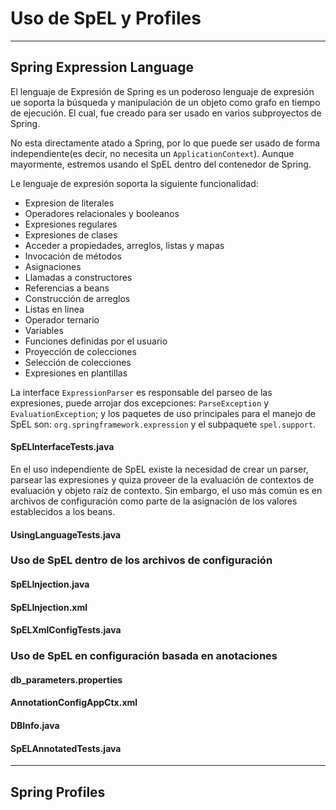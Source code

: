 # Uso de SpEL y Profiles

------

## Spring Expression Language

El lenguaje de Expresión de Spring es un poderoso lenguaje de expresión ue soporta la búsqueda y manipulación de un objeto como grafo en tiempo de ejecución. El cual, fue creado para ser usado en varios subproyectos de Spring.

No esta directamente atado a Spring, por lo que puede ser usado de forma independiente(es decir, no necesita un `ApplicationContext`). Aunque mayormente, estremos usando el SpEL dentro del contenedor de Spring.

Le lenguaje de expresión soporta la siguiente funcionalidad:

* Expresion de literales
* Operadores relacionales y booleanos
* Expresiones regulares
* Expresiones de clases
* Acceder a propiedades, arreglos, listas y mapas
* Invocación de métodos
* Asignaciones
* Llamadas a constructores
* Referencias a beans
* Construcción de arreglos
* Listas en línea
* Operador ternario
* Variables
* Funciones definidas por el usuario
* Proyección de colecciones
* Selección de colecciones
* Expresiones en plantillas

La interface `ExpressionParser` es responsable del parseo de las expresiones, puede arrojar dos excepciones: `ParseException` y `EvaluationException`; y los paquetes de uso principales para el manejo de SpEL son: `org.springframework.expression` y el subpaquete `spel.support`.

<div class="row">
  <div class="col-md-12">
    <h4><i class="icon-file"></i> SpELInterfaceTests.java</h4>
    <script type="syntaxhighlighter" class="brush: java"><![CDATA[
package com.makingdevs.practica13;

import static org.springframework.util.Assert.isTrue;

import java.util.Date;
import java.util.GregorianCalendar;

import org.junit.Test;
import org.springframework.expression.EvaluationContext;
import org.springframework.expression.Expression;
import org.springframework.expression.ExpressionParser;
import org.springframework.expression.spel.standard.SpelExpressionParser;
import org.springframework.expression.spel.support.StandardEvaluationContext;

public class SpELInterfaceTests {

  ExpressionParser parser = new SpelExpressionParser();

  @Test
  public void testStringExpression() {
    Expression exp = parser.parseExpression("'Making Devs'");
    String message = (String) exp.getValue();
    isTrue("Making Devs".equals(message));
  }

  @Test
  public void testMethodInvocation() {
    Expression exp = parser.parseExpression("('We are ' + 'Making Devs').concat('!!!')");
    String message = (String) exp.getValue();
    isTrue("We are Making Devs!!!".equals(message));
  }

  @Test
  public void testTypeInvocation() {
    Expression exp = parser.parseExpression("'Making Devs'.bytes");
    byte[] bytes = (byte[]) exp.getValue();
    isTrue(new String(bytes).equals("Making Devs"));
    exp = parser.parseExpression("'We are making software'.bytes.length");
    int length = (Integer) exp.getValue();
    isTrue("We are making software".getBytes().length == length);
  }

  @Test
  public void testValueByType() {
    ExpressionParser parser = new SpelExpressionParser();
    Expression exp = parser.parseExpression("new String('Software development').toUpperCase()");
    String message = exp.getValue(String.class);
    isTrue("SOFTWARE DEVELOPMENT".equals(message));
  }
  
  @Test
  public void testGetValueFromADifferentContext() {
    GregorianCalendar calendar = new GregorianCalendar(2013, 6, 12);
    ExpressionParser parser = new SpelExpressionParser();
    Expression exp = parser.parseExpression("time");
    EvaluationContext context = new StandardEvaluationContext(calendar);
    Date date = (Date) exp.getValue(context);
    isTrue(date.equals(calendar.getTime()));
  }

}
    ]]></script>
  </div>
</div>

En el uso independiente de SpEL existe la necesidad de crear un parser, parsear las expresiones y quiza proveer de la evaluación de contextos de evaluación y objeto raíz de contexto. Sin embargo, el uso más común es en archivos de configuración como parte de la asignación de los valores establecidos a los beans.

<div class="row">
  <div class="col-md-12">
    <h4><i class="icon-file"></i> UsingLanguageTests.java</h4>
    <script type="syntaxhighlighter" class="brush: java"><![CDATA[
package com.makingdevs.practica13;

import org.junit.Test;
import org.springframework.expression.Expression;
import org.springframework.expression.ExpressionParser;
import org.springframework.expression.spel.standard.SpelExpressionParser;
import org.springframework.util.Assert;
import static org.springframework.util.Assert.*;
import static org.junit.Assert.*;

public class UsingLanguageTests {

  ExpressionParser parser = new SpelExpressionParser();

  @Test
  public void testInvokeStaticMethod() {
    // El prefijo 'T' indica el tipo, en este caso la clase Math
    Expression exp = parser.parseExpression("T(Math).random() * 100.0");
    // En la expresion anterior, el resultado de la llamada a random
    double value = exp.getValue(double.class);
    Assert.notNull(value);
    System.out.println(value);
  }

  @Test
  public void testRelationalOperators() {
    ExpressionParser parser = new SpelExpressionParser();
    isTrue(parser.parseExpression("2==2").getValue(boolean.class));
    isTrue(parser.parseExpression("2<3").getValue(boolean.class));
    isTrue(parser.parseExpression("3>2").getValue(boolean.class));
    isTrue(parser.parseExpression("0!=1").getValue(boolean.class));
  }

  @Test
  public void testLogicalOperators() {
    isTrue(parser.parseExpression("true and true").getValue(boolean.class));
    isTrue(parser.parseExpression("true or true").getValue(boolean.class));
    isTrue(parser.parseExpression("!false").getValue(boolean.class));
    isTrue(parser.parseExpression("not false").getValue(boolean.class));
    isTrue(parser.parseExpression("true and not false").getValue(boolean.class));
  }

  @Test
  public void testMathematicalOperators() {
    ExpressionParser parser = new SpelExpressionParser();
    assertSame(2, parser.parseExpression("1+1").getValue(int.class));
    assertSame(0, parser.parseExpression("1-1").getValue(int.class));
    assertSame(1, parser.parseExpression("1/1").getValue(int.class));
    assertSame(1, parser.parseExpression("1*1").getValue(int.class));
    assertSame(1, parser.parseExpression("1^1").getValue(int.class));
    assertTrue(1D == parser.parseExpression("1e0").getValue(double.class));
    assertEquals("foobar", parser.parseExpression("'foo'+'bar'").getValue(String.class));
  }

  @Test
  public void testTernaryElvisAndSafeNavigationOperators() {
    assertEquals("foo", parser.parseExpression("true ? 'foo' : 'bar'").getValue(String.class));
    assertEquals("es nulo", parser.parseExpression("null?:'es nulo'").getValue(String.class));
    assertEquals(null, parser.parseExpression("null?.foo").getValue(String.class));
  }

}
    ]]></script>
  </div>
</div>

### Uso de SpEL dentro de los archivos de configuración

<div class="row">
  <div class="col-md-12">
    <h4><i class="icon-file"></i> SpELInjection.java</h4>
    <script type="syntaxhighlighter" class="brush: java"><![CDATA[
package com.makingdevs.practica14;

public class SystemInfo {
  private String javaHome;
  private String osName;
  private String osVersion;
  private String userDir;
  private String userHome;
  private String userName;
  // getters and setters
}
    ]]></script>
  </div>
</div>

<div class="row">
  <div class="col-md-6">
    <h4><i class="icon-file"></i> SpELInjection.xml</h4>
    <script type="syntaxhighlighter" class="brush: xml"><![CDATA[
<?xml version="1.0" encoding="UTF-8"?>
<beans xmlns="http://www.springframework.org/schema/beans"
  xmlns:xsi="http://www.w3.org/2001/XMLSchema-instance"
  xmlns:util="http://www.springframework.org/schema/util"
  xmlns:context="http://www.springframework.org/schema/context"
  xsi:schemaLocation="http://www.springframework.org/schema/beans http://www.springframework.org/schema/beans/spring-beans.xsd
    http://www.springframework.org/schema/util http://www.springframework.org/schema/util/spring-util-4.0.xsd
    http://www.springframework.org/schema/context http://www.springframework.org/schema/context/spring-context-4.0.xsd">

  <bean id="userWitSpel" class="com.makingdevs.practica14.SystemInfo">
    <property name="javaHome" value="#{systemProperties['java.home']}"/>
    <property name="osName" value="#{systemProperties['os.name']}"/>
    <property name="osVersion" value="#{systemProperties['os.version']}"/>
    <property name="userDir" value="#{systemProperties['user.dir']}"/>
    <property name="userHome" value="#{systemProperties['user.home']}"/>
    <property name="userName" value="#{systemProperties['user.name']}"/>
  </bean>
  
  <!-- Loading file with properties -->
  <util:properties id="userInfo" location="classpath:/com/makingdevs/practica14/userInfo.properties" />
  
  <!-- Injecting properties with SpEL -->
  <bean id="userInfoSpel" class="com.makingdevs.model.User">
    <property name="id" value="#{userInfo[id]}"/>
    <property name="username" value="#{userInfo[username]}"/>
    <property name="enabled" value="#{userInfo[enabled]}"/>
  </bean>
  
  <!-- Placeholders values -->
  <context:property-placeholder location="classpath:/com/makingdevs/practica14/userInfo.properties" />
  
  <!-- Injecting properties with SpEL -->
  <bean id="userInfoPlaceholders" class="com.makingdevs.model.User">
    <property name="id" value="${id}"/>
    <property name="username" value="${username}"/>
    <property name="enabled" value="${enabled}"/>
  </bean>  

</beans>
    ]]></script>
  </div>
  <div class="col-md-6">
    <h4><i class="icon-file"></i> SpELXmlConfigTests.java</h4>
    <script type="syntaxhighlighter" class="brush: java"><![CDATA[
package com.makingdevs.practica14;

import org.junit.Test;
import org.junit.runner.RunWith;
import org.springframework.beans.factory.annotation.Autowired;
import org.springframework.test.context.ContextConfiguration;
import org.springframework.test.context.junit4.SpringJUnit4ClassRunner;
import org.springframework.util.Assert;

import com.makingdevs.model.User;

@RunWith(SpringJUnit4ClassRunner.class)
@ContextConfiguration(locations={"SpELInjection.xml"})
public class SpELXmlConfigTests {
  
  @Autowired
  SystemInfo systemInfo;
  
  @Autowired
  User userInfoSpel;
  
  @Autowired
  User userInfoPlaceholders;

  @Test
  public void testSpELInjection() {
    Assert.notNull(systemInfo);
    Assert.notNull(systemInfo.getJavaHome());
    // everything else ...
    System.out.println(systemInfo);
  }
  
  @Test
  public void testSpELInjectionOnUser(){
    Assert.notNull(userInfoSpel);
    Assert.isTrue(userInfoSpel.getUsername().equals("makingdevs"));
    Assert.isTrue(userInfoSpel.isEnabled());
    Assert.isTrue(userInfoSpel.getId() == 100L);
  }
  
  @Test
  public void testSpELInjectionPlaceholders(){
    Assert.notNull(userInfoPlaceholders);
    Assert.isTrue(userInfoPlaceholders.getUsername().equals("makingdevs"));
    Assert.isTrue(userInfoPlaceholders.isEnabled());
    Assert.isTrue(userInfoPlaceholders.getId() == 100L);
  }

}
    ]]></script>
  </div>
</div>

### Uso de SpEL en configuración basada en anotaciones

<div class="row">
  <div class="col-md-6">
    <h4><i class="icon-file"></i> db_parameters.properties</h4>
    <script type="syntaxhighlighter" class="brush: plain"><![CDATA[
driver=org.postgresql.Driver
url=jdbc:postgresql://localhost:5432/MakingDevs
user=db_md
password=mejorusatulocal
    ]]></script>
  </div>
  <div class="col-md-6">
    <h4><i class="icon-file"></i> AnnotationConfigAppCtx.xml</h4>
    <script type="syntaxhighlighter" class="brush: xml"><![CDATA[
<?xml version="1.0" encoding="UTF-8"?>
<beans xmlns="http://www.springframework.org/schema/beans"
  xmlns:xsi="http://www.w3.org/2001/XMLSchema-instance"
  xmlns:util="http://www.springframework.org/schema/util"
  xsi:schemaLocation="http://www.springframework.org/schema/beans http://www.springframework.org/schema/beans/spring-beans.xsd
    http://www.springframework.org/schema/util http://www.springframework.org/schema/util/spring-util-4.0.xsd">

  <util:properties id="dbProperties" location="classpath:/com/makingdevs/practica15/db_parameters.properties" />

</beans>
    ]]></script>
  </div>
</div>

<div class="row">
  <div class="col-md-6">
    <h4><i class="icon-file"></i> DBInfo.java</h4>
    <script type="syntaxhighlighter" class="brush: java"><![CDATA[
package com.makingdevs.practica15;

import org.springframework.beans.factory.annotation.Value;
import org.springframework.context.annotation.Configuration;
import org.springframework.context.annotation.ImportResource;
import org.springframework.stereotype.Component;

@Configuration
@ImportResource({"classpath:/com/makingdevs/practica15/AnnotationConfigAppCtx.xml"})
@Component
public class DBInfo {
  @Value("#{dbProperties['username'] ?: 'username'}")
  private String username;
  @Value("#{dbProperties['password'] ?: 'password'}")
  private String password;
  @Value("#{dbProperties['url'] ?: 'jdbc:h2:tcp://localhost/md'}")
  private String url;
  @Value("#{dbProperties['driver'] ?: 'org.h2.Driver'}")
  private String driver;
  
  public String getUsername() {
    return username;
  }
  public String getPassword() {
    return password;
  }
  public String getUrl() {
    return url;
  }
  public String getDriver() {
    return driver;
  }
  
}
    ]]></script>
  </div>
  <div class="col-md-6">
    <h4><i class="icon-file"></i> SpELAnnotatedTests.java</h4>
    <script type="syntaxhighlighter" class="brush: java"><![CDATA[
package com.makingdevs.practica15;

import org.junit.Test;
import org.junit.runner.RunWith;
import org.springframework.beans.factory.annotation.Autowired;
import org.springframework.test.context.ContextConfiguration;
import org.springframework.test.context.junit4.SpringJUnit4ClassRunner;
import static org.springframework.util.Assert.*;

@RunWith(SpringJUnit4ClassRunner.class)
@ContextConfiguration(classes = { DBInfo.class })
public class SpELAnnotatedTests {

  @Autowired
  DBInfo dbInfo;

  @Test
  public void testDBProperties() {
    notNull(dbInfo);
    isTrue(dbInfo.getDriver().equals("org.postgresql.Driver"));
    isTrue(dbInfo.getUrl().equals("jdbc:postgresql://localhost:5432/MakingDevs"));
    // Anything else...
  }

}
    ]]></script>
  </div>
</div>

------

## Spring Profiles

